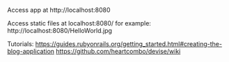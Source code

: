 
Access app at http://localhost:8080

Access static files at localhost:8080/  for example:  http://localhost:8080/HelloWorld.jpg


Tutorials:
https://guides.rubyonrails.org/getting_started.html#creating-the-blog-application
https://github.com/heartcombo/devise/wiki

